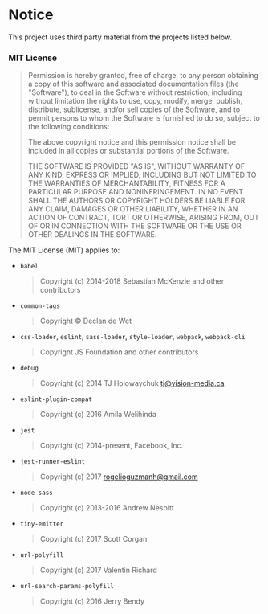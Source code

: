 # Notice

This project uses third party material from the projects listed below.

### MIT License

> Permission is hereby granted, free of charge, to any person obtaining a copy
> of this software and associated documentation files (the "Software"), to deal
> in the Software without restriction, including without limitation the rights
> to use, copy, modify, merge, publish, distribute, sublicense, and/or sell
> copies of the Software, and to permit persons to whom the Software is
> furnished to do so, subject to the following conditions:
>
> The above copyright notice and this permission notice shall be included in all
> copies or substantial portions of the Software.
>
> THE SOFTWARE IS PROVIDED "AS IS", WITHOUT WARRANTY OF ANY KIND, EXPRESS OR
> IMPLIED, INCLUDING BUT NOT LIMITED TO THE WARRANTIES OF MERCHANTABILITY,
> FITNESS FOR A PARTICULAR PURPOSE AND NONINFRINGEMENT. IN NO EVENT SHALL THE
> AUTHORS OR COPYRIGHT HOLDERS BE LIABLE FOR ANY CLAIM, DAMAGES OR OTHER
> LIABILITY, WHETHER IN AN ACTION OF CONTRACT, TORT OR OTHERWISE, ARISING FROM,
> OUT OF OR IN CONNECTION WITH THE SOFTWARE OR THE USE OR OTHER DEALINGS IN THE
> SOFTWARE.

The MIT License (MIT) applies to:

  - `babel`
    > Copyright (c) 2014-2018 Sebastian McKenzie and other contributors

  - `common-tags`
    > Copyright © Declan de Wet

  - `css-loader`, `eslint`, `sass-loader`, `style-loader`, `webpack`, `webpack-cli`
    > Copyright JS Foundation and other contributors

  - `debug`
    > Copyright (c) 2014 TJ Holowaychuk <tj@vision-media.ca>

  - `eslint-plugin-compat`
    > Copyright (c) 2016 Amila Welihinda

  - `jest`
    > Copyright (c) 2014-present, Facebook, Inc.

  - `jest-runner-eslint`
    > Copyright (c) 2017  <rogelioguzmanh@gmail.com>

  - `node-sass`
    > Copyright (c) 2013-2016 Andrew Nesbitt

  - `tiny-emitter`
    > Copyright (c) 2017 Scott Corgan

  - `url-polyfill`
    > Copyright (c) 2017 Valentin Richard

  - `url-search-params-polyfill`
    > Copyright (c) 2016 Jerry Bendy
